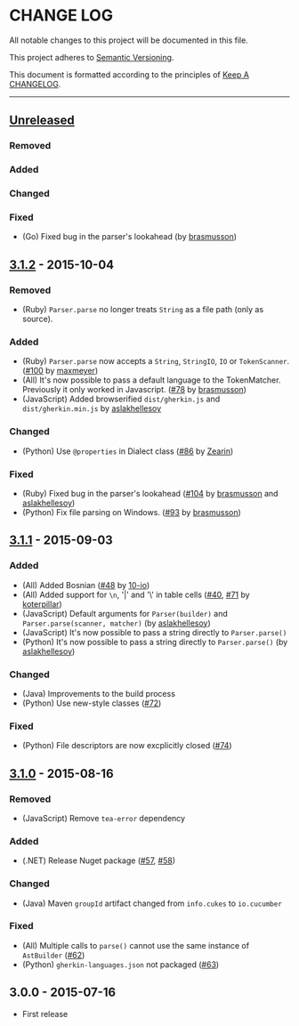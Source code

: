 # CHANGE LOG

All notable changes to this project will be documented in this file.

This project adheres to [Semantic Versioning](http://semver.org).

This document is formatted according to the principles of [Keep A CHANGELOG](http://keepachangelog.com).

----

## [Unreleased][unreleased]

### Removed
### Added
### Changed
### Fixed
* (Go) Fixed bug in the parser's lookahead
  (by [brasmusson](https://github.com/brasmusson))

## [3.1.2] - 2015-10-04

### Removed
* (Ruby) `Parser.parse` no longer treats `String` as a file path (only as source).

### Added
* (Ruby) `Parser.parse` now accepts a `String`, `StringIO`, `IO` or `TokenScanner`.
  ([#100](https://github.com/cucumber/gherkin3/pull/100)
  by [maxmeyer](https://github.com/maxmeyer))
* (All)         It's now possible to pass a default language to the TokenMatcher.
                Previously it only worked in Javascript.
  ([#78](https://github.com/cucumber/gherkin3/issues/78)
   by [brasmusson](https://github.com/brasmusson))
* (JavaScript) Added browserified `dist/gherkin.js` and `dist/gherkin.min.js` by [aslakhellesoy](https://github.com/aslakhellesoy)

### Changed
* (Python) Use `@properties` in Dialect class
  ([#86](https://github.com/cucumber/gherkin3/pull/86)
   by [Zearin](https://github.com/Zearin))

### Fixed
* (Ruby) Fixed bug in the parser's lookahead
  ([#104](https://github.com/cucumber/gherkin3/issues/104)
  by [brasmusson](https://github.com/brasmusson)
  and [aslakhellesoy](https://github.com/aslakhellesoy))
* (Python) Fix file parsing on Windows.
  ([#93](https://github.com/cucumber/gherkin3/issues/93)
   by [brasmusson](https://github.com/brasmusson))

## [3.1.1] - 2015-09-03

### Added
* (All)         Added Bosnian
  ([#48](https://github.com/cucumber/gherkin3/pull/48)
   by [10-io](https://github.com/10-io))
* (All)         Added support for `\n`, '\|' and '\\' in table cells
  ([#40](https://github.com/cucumber/gherkin3/issues/40),
   [#71](https://github.com/cucumber/gherkin3/pull/71)
   by [koterpillar](https://github.com/koterpillar))
* (JavaScript)  Default arguments for `Parser(builder)` and `Parser.parse(scanner, matcher)`
  (by [aslakhellesoy](https://github.com/aslakhellesoy))
* (JavaScript)  It's now possible to pass a string directly to `Parser.parse()`
* (Python)      It's now possible to pass a string directly to `Parser.parse()`
  (by [aslakhellesoy](https://github.com/aslakhellesoy))


### Changed
* (Java)        Improvements to the build process
* (Python)      Use new-style classes
  ([#72](https://github.com/cucumber/gherkin3/pull/72))

### Fixed
* (Python) File descriptors are now excplicitly closed
  ([#74](https://github.com/cucumber/gherkin3/pull/74))

## [3.1.0] - 2015-08-16

### Removed
* (JavaScript) Remove `tea-error` dependency

### Added
* (.NET) Release Nuget package
  ([#57](https://github.com/cucumber/gherkin3/issues/57),
   [#58](https://github.com/cucumber/gherkin3/issues/58))

### Changed
* (Java) Maven `groupId` artifact changed from `info.cukes` to `io.cucumber`

### Fixed
* (All) Multiple calls to `parse()` cannot use the same instance of `AstBuilder`
  ([#62](https://github.com/cucumber/gherkin3/issues/62))
* (Python) `gherkin-languages.json` not packaged
  ([#63](https://github.com/cucumber/gherkin3/issues/63))


## 3.0.0 - 2015-07-16

* First release

[unreleased]: https://github.com/cucumber/gherkin3/compare/v3.1.1...HEAD
[3.1.2]:      https://github.com/cucumber/gherkin3/compare/v3.1.1...v3.1.2
[3.1.1]:      https://github.com/cucumber/gherkin3/compare/v3.1.0...v3.1.1
[3.1.0]:      https://github.com/cucumber/gherkin3/compare/v3.0.0...v3.1.0
